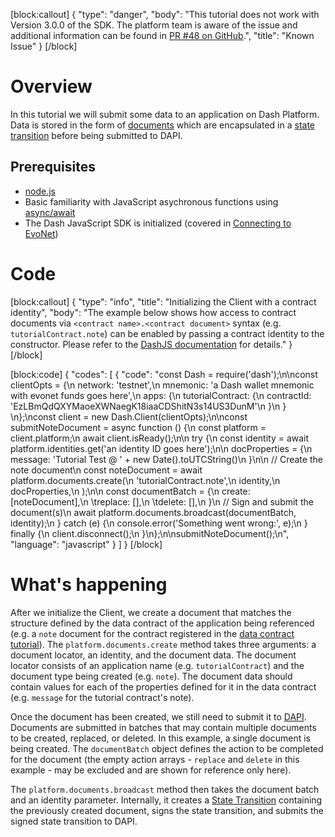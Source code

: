 [block:callout]
{
  "type": "danger",
  "body": "This tutorial does not work with Version 3.0.0 of the SDK. The platform team is aware of the issue and additional information can be found in [PR #48 on GitHub](https://github.com/dashevo/DashJS/pull/48).",
  "title": "Known Issue"
}
[/block]
# Overview

In this tutorial we will submit some data to an application on Dash Platform. Data is stored in the form of [documents](explanation-platform-protocol-document) which are encapsulated in a [state transition](explanation-platform-state-transition) before being submitted to DAPI. 

## Prerequisites
- [node.js](https://nodejs.org/en/)
- Basic familiarity with JavaScript asychronous functions using [async/await](https://developer.mozilla.org/en-US/docs/Learn/JavaScript/Asynchronous/Async_await)
- The Dash JavaScript SDK is initialized (covered in [Connecting to EvoNet](tutorial-connecting-to-evonet))

# Code
[block:callout]
{
  "type": "info",
  "title": "Initializing the Client with a contract identity",
  "body": "The example below shows how access to contract documents via `<contract name>.<contract document>` syntax (e.g. `tutorialContract.note`) can be enabled by passing a contract identity to the constructor. Please refer to the [DashJS documentation](https://dashevo.github.io/DashJS/#/getting-started/multiple-apps) for details."
}
[/block]

[block:code]
{
  "codes": [
    {
      "code": "const Dash = require('dash');\n\nconst clientOpts = {\n  network: 'testnet',\n  mnemonic: 'a Dash wallet mnemonic with evonet funds goes here',\n  apps: {\n    tutorialContract: {\n      contractId: 'EzLBmQdQXYMaoeXWNaegK18iaaCDShitN3s14US3DunM'\n    }\n  }  \n};\nconst client = new Dash.Client(clientOpts);\n\nconst submitNoteDocument = async function () {\n  const platform = client.platform;\n  await client.isReady();\n\n  try {\n    const identity = await platform.identities.get('an identity ID goes here');\n\n    docProperties = {\n      message: 'Tutorial Test @ ' + new Date().toUTCString()\n    }\n\n    // Create the note document\n    const noteDocument = await platform.documents.create(\n      'tutorialContract.note',\n      identity,\n      docProperties,\n    );\n\n    const documentBatch = {\n      create: [noteDocument],\n    \treplace: [],\n    \tdelete: [],\n    }\n    // Sign and submit the document(s)\n    await platform.documents.broadcast(documentBatch, identity);\n  } catch (e) {\n    console.error('Something went wrong:', e);\n  } finally {\n    client.disconnect();\n  }\n};\n\nsubmitNoteDocument();\n",
      "language": "javascript"
    }
  ]
}
[/block]
# What's happening

After we initialize the Client, we create a document that matches the structure defined by the data contract of the application being referenced (e.g. a `note` document for the contract registered in the [data contract tutorial](tutorial-register-a-data-contract#section-code)). The `platform.documents.create` method takes three arguments: a document locator, an identity, and the document data. The document locator consists of an application name (e.g. `tutorialContract`) and the document type being created (e.g. `note`). The document data should contain values for each of the properties defined for it in the data contract (e.g. `message` for the tutorial contract's note).

Once the document has been created, we still need to submit it to [DAPI](explanation-dapi). Documents are submitted in batches that may contain multiple documents to be created, replaced, or deleted. In this example, a single document is being created. The `documentBatch` object defines the action to be completed for the document (the empty action arrays - `replace` and `delete` in this example - may be excluded and are shown for reference only here).

The `platform.documents.broadcast` method then takes the document batch and an identity parameter. Internally, it creates a [State Transition](explanation-platform-protocol-state-transition) containing the previously created document, signs the state transition, and submits the signed state transition to DAPI.